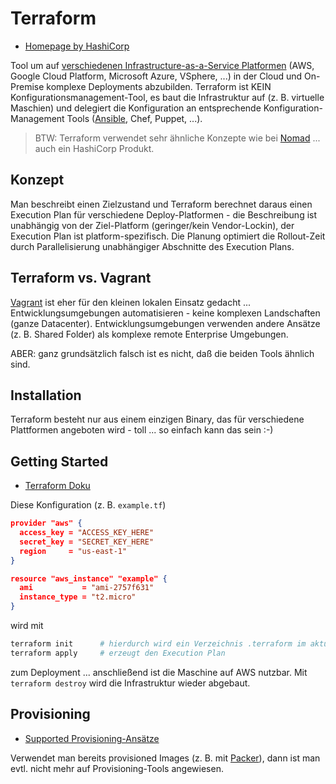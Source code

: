 # Terraform

* [Homepage by HashiCorp](https://www.terraform.io/)

Tool um auf [verschiedenen Infrastructure-as-a-Service Platformen](https://www.terraform.io/docs/providers/index.html) (AWS, Google Cloud Platform, Microsoft Azure, VSphere, ...) in der Cloud und On-Premise komplexe Deployments abzubilden. Terraform ist KEIN Konfigurationsmanagement-Tool, es baut die Infrastruktur auf (z. B. virtuelle Maschien) und delegiert die Konfiguration an entsprechende Konfiguration-Management Tools ([Ansible](ansible.md), Chef, Puppet, ...).

> BTW: Terraform verwendet sehr ähnliche Konzepte wie bei [Nomad](nomad.md) ... auch ein HashiCorp Produkt.

## Konzept

Man beschreibt einen Zielzustand und Terraform berechnet daraus einen Execution Plan für verschiedene Deploy-Platformen - die Beschreibung ist unabhängig von der Ziel-Platform (geringer/kein Vendor-Lockin), der Execution Plan ist platform-spezifisch. Die Planung optimiert die Rollout-Zeit durch Parallelisierung unabhängiger Abschnitte des Execution Plans.

## Terraform vs. Vagrant

[Vagrant](vagrant.md) ist eher für den kleinen lokalen Einsatz gedacht ... Entwicklungsumgebungen automatisieren - keine komplexen Landschaften (ganze Datacenter). Entwicklungsumgebungen verwenden andere Ansätze (z. B. Shared Folder) als komplexe remote Enterprise Umgebungen.

ABER: ganz grundsätzlich falsch ist es nicht, daß die beiden Tools ähnlich sind.

## Installation

Terraform besteht nur aus einem einzigen Binary, das für verschiedene Plattformen angeboten wird - toll ... so einfach kann das sein :-)

## Getting Started

* [Terraform Doku](https://www.terraform.io/intro/getting-started/build.html)

Diese Konfiguration (z. B. `example.tf`)

```json
provider "aws" {
  access_key = "ACCESS_KEY_HERE"
  secret_key = "SECRET_KEY_HERE"
  region     = "us-east-1"
}

resource "aws_instance" "example" {
  ami           = "ami-2757f631"
  instance_type = "t2.micro"
}
```

wird mit

```bash
terraform init      # hierdurch wird ein Verzeichnis .terraform im aktuellen Verzeichnis angelegt
terraform apply     # erzeugt den Execution Plan
```

zum Deployment ... anschließend ist die Maschine auf AWS nutzbar. Mit `terraform destroy` wird die Infrastruktur wieder abgebaut.

## Provisioning

* [Supported Provisioning-Ansätze](https://www.terraform.io/docs/provisioners/index.html)

Verwendet man bereits provisioned Images (z. B. mit [Packer](packer.md)), dann ist man evtl. nicht mehr auf Provisioning-Tools angewiesen.
